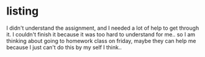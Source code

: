 # listing
I didn't understand the assignment, and I needed a lot of help to get through it. I couldn't finish it because it was too hard to understand for me.. so I am thinking about going to homework class on friday, maybe they can help me because I just can't do this by my self I think..

